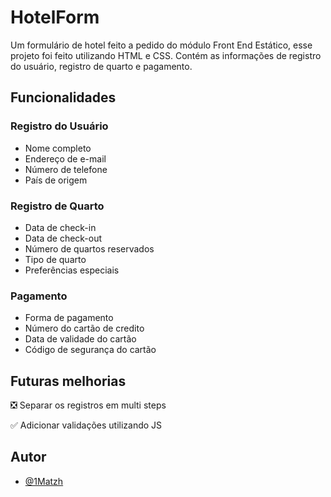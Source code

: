 
# HotelForm

Um formulário de hotel feito a pedido do módulo Front End Estático, esse projeto foi feito utilizando HTML e CSS. Contém as informações de registro do usuário, registro de quarto e pagamento.


## Funcionalidades

### Registro do Usuário
- Nome completo
- Endereço de e-mail
- Número de telefone
- País de origem

### Registro de Quarto
- Data de check-in
- Data de check-out
- Número de quartos reservados
- Tipo de quarto
- Preferências especiais

### Pagamento
- Forma de pagamento
- Número do cartão de credito
- Data de validade do cartão
- Código de segurança do cartão

## Futuras melhorias

❎ Separar os registros em multi steps

✅ Adicionar validações utilizando JS


## Autor

- [@1Matzh](https://github.com/1Matzh)


